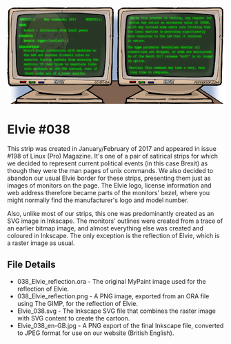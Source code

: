 ![Elvie comic strip #038](Elvie_038_en-GB.jpg)

Elvie #038
==========
This strip was created in January/February of 2017 and appeared in issue #198 of Linux (Pro) Magazine. It's one of
a pair of satirical strips for which we decided to represent current political events (in this case Brexit) as
though they were the man pages of unix commands. We also decided to abandon our usual Elvie border for these
strips, presenting them just as images of monitors on the page. The Elvie logo, license information and web
address therefore became parts of the monitors' bezel, where you might normally find the manufacturer's logo
and model number.

Also, unlike most of our strips, this one was predominantly created as an SVG image in Inkscape. The monitors'
outlines were created from a trace of an earlier bitmap image, and almost everything else was created and coloured
in Inkscape. The only exception is the reflection of Elvie, which is a raster image as usual.


File Details
------------
* 038_Elvie_reflection.ora     - The original MyPaint image used for the reflection of Elvie.
* 038_Elvie_reflection.png     - A PNG image, exported from an ORA file using The GIMP, for the reflection of Elvie.
* Elvie_038.svg                - The Inkscape SVG file that combines the raster image with SVG content to create the cartoon.
* Elvie_038_en-GB.jpg          - A PNG export of the final Inkscape file, converted to JPEG format for use on our website (British English).

